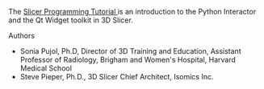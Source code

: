 The <a href="http://spujol.github.io/SlicerProgrammingTutorial/Slicer5_ProgrammingTutorial_SPujol-SPieper.pdf"> Slicer Programming Tutorial </a> is an introduction to the Python Interactor and the Qt Widget toolkit in 3D Slicer. 


Authors
* Sonia Pujol, Ph.D, Director of 3D Training and Education, Assistant Professor of Radiology, Brigham and Women's Hospital, Harvard Medical School
* Steve Pieper, Ph.D., 3D Slicer Chief Architect, Isomics Inc.



